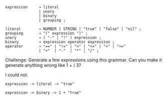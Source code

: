 ```
expression     → literal
               | unary
               | binary
               | grouping ;

literal        → NUMBER | STRING | "true" | "false" | "nil" ;
grouping       → "(" expression ")" ;
unary          → ( "-" | "!" ) expression ;
binary         → expression operator expression ;
operator       → "==" | "!=" | "<" | "<=" | ">" | ">="
               | "+"  | "-"  | "*" | "/" ;
```

Challenge: Generate a few expressions using this grammar. Can you make it generate anything wrong like 1 + / 3?

I could not.

```
expression -> literal -> "true"

expression -> binary -> 1 + "true"

```
